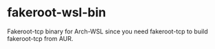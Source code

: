 # fakeroot-wsl-bin
Fakeroot-tcp binary for Arch-WSL since you need fakeroot-tcp to build fakeroot-tcp from AUR.
